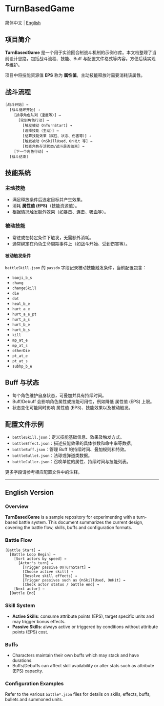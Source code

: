 # TurnBasedGame

简体中文 | [English](#english-version)

## 项目简介

**TurnBasedGame** 是一个用于实验回合制战斗机制的示例仓库。本文档整理了当前设计思路，包括战斗流程、技能、Buff 与配置文件格式等内容，方便后续实现与维护。

项目中将技能资源值 **EPS** 称为 **属性值**，主动技能释放时需要消耗该属性。
## 战斗流程

```
[战斗开始] →
  [战斗循环开始] →
    [排序角色队列（速度等）] →
      [轮到角色行动] →
        [触发被动 OnTurnStart] →
        [选择技能（主动）] →
        [结算技能效果（属性、状态、伤害等）] →
        [触发被动 OnSkillUsed、OnHit 等] →
        [检查角色存活状态/战斗是否结束] →
    [下一个角色行动] →
  [战斗结束]
```

## 技能系统

### 主动技能
- 满足释放条件后选定目标并产生效果。
- 消耗 **属性值 (EPS)**（技能资源值）。
- 根据情况触发额外效果（如暴击、连击、吸血等）。

### 被动技能
- 常驻或在特定条件下触发，无需额外消耗。
- 通常绑定在角色生命周期事件上（如战斗开始、受到伤害等）。

#### 被动触发条件
`battleSkill.json` 的 `passdo` 字段记录被动技能触发条件，当前配置包含：
- `baoji_b_s`
- `chang`
- `changeSkill`
- `die`
- `dot`
- `heal_b_e`
- `hurt_a_e`
- `hurt_a_e_pt`
- `hurt_a_s`
- `hurt_b_e`
- `hurt_b_s`
- `kill`
- `mp_at_e`
- `mp_at_s`
- `otherDie`
- `pt_at_e`
- `pt_at_s`
- `subhp_b_e`
## Buff 与状态

- 每个角色维护自身状态，可叠加并具有持续时间。
- Buff/Debuff 会影响角色属性或技能可用性，例如降低 属性值 (EPS) 上限。
- 状态变化可能同时影响 属性值 (EPS)、技能效果以及被动触发。

## 配置文件示例

- `battleSkill.json`：定义技能基础信息、效果及触发方式。
- `battleEffect.json`：描述技能效果的具体参数和命中率等数据。
- `battleBuff.json`：管理 Buff 的持续时间、叠加规则和特效。
- `battleBullet.json`：法球或弹道类数据。
- `battleCaller.json`：召唤单位的属性、持续时间与技能列表。

更多字段请参考相应配置文件中的注释。

---

## English Version

### Overview

**TurnBasedGame** is a sample repository for experimenting with a turn-based battle system. This document summarizes the current design, covering the battle flow, skills, buffs and configuration formats.

### Battle Flow

```
[Battle Start] →
  [Battle Loop Begin] →
    [Sort actors by speed] →
      [Actor's turn] →
        [Trigger passive OnTurnStart] →
        [Choose active skill] →
        [Resolve skill effects] →
        [Trigger passives such as OnSkillUsed, OnHit] →
        [Check actor status / battle end] →
    [Next actor] →
  [Battle End]
```

### Skill System

- **Active Skills**: consume attribute points (EPS), target specific units and may trigger bonus effects.
- **Passive Skills**: always active or triggered by conditions without attribute points (EPS) cost.

### Buffs

- Characters maintain their own buffs which may stack and have durations.
- Buffs/Debuffs can affect skill availability or alter stats such as attribute (EPS) capacity.

### Configuration Examples

Refer to the various `battle*.json` files for details on skills, effects, buffs, bullets and summoned units.
